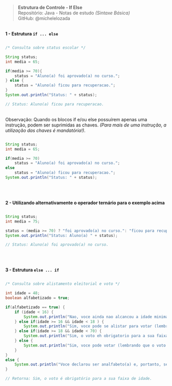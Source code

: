 > **Estrutura de Controle - If Else**  
> Repositório: Java - Notas de estudo *(Sintaxe Básica)*    
> GitHub: @michelelozada 
&nbsp;
     
&nbsp;        
**1 - Estrutura `if ... else`**
```java

/* Consulta sobre status escolar */

String status;
int media = 65;

if(media >= 70){
    status = "Aluno(a) foi aprovado(a) no curso.";
} else {
	status = "Aluno(a) ficou para recuperacao.";
}
System.out.println("Status: " + status);	

// Status: Aluno(a) ficou para recuperacao.
```		
&nbsp;
&nbsp;  
Observação: Quando os blocos if e/ou else possuírem apenas uma instrução, podem ser suprimidas as chaves. *(Para mais de uma instrução, a utilização das chaves é mandatória!)*.   
```java

String status;
int media = 65;

if(media >= 70)
    status = "Aluno(a) foi aprovado(a) no curso.";
else 
    status = "Aluno(a) ficou para recuperacao.";
System.out.println("Status: " + status);	
```
&nbsp;
     
&nbsp;         
**2 - Utilizando alternativamente o operador ternário para o exemplo acima**
```java

String status;
int media = 75;

status = (media >= 70) ? "foi aprovado(a) no curso.": "ficou para recuperacao.";
System.out.println("Status: Aluno(a) " + status);

// Status: Aluno(a) foi aprovado(a) no curso.
```
&nbsp;
     
&nbsp;  
**3 - Estrutura `else ... if`**
```java

/* Consulta sobre alistamento eleitorial e voto */

int idade = 48;
boolean alfabetizado = true;

if(alfabetizado == true) {
	if (idade < 16) {
		System.out.println("Nao, voce ainda nao alcancou a idade minima (16 anos) para se alistar e votar.");
	} else if(idade >= 16 && idade < 18 ) {
		System.out.println("Sim, voce pode se alistar para votar (lembrando que o voto eh facultativo para sua faixa de idade).");
	} else if(idade >= 18 && idade < 70) {
		System.out.println("Sim, o voto eh obrigatorio para a sua faixa de idade.");
	} else {
		System.out.println("Sim, voce pode votar (lembrando que o voto eh facultativo para pessoas com 70 anos ou mais).");
	}
}
else {
	System.out.println("Voce declarou ser analfabeto(a) e, portanto, seu alistamento eleitoral e voto sao facultativos");
}	

// Retorna: Sim, o voto é obrigatório para a sua faixa de idade.
```